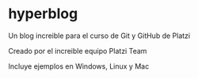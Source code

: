 # hyperblog
Un blog increible para el curso de Git y GitHub de Platzi

Creado por el increible equipo Platzi Team

Incluye ejemplos en Windows, Linux y Mac
